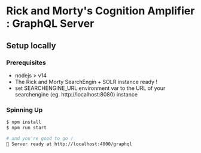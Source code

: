 # Rick and Morty's Cognition Amplifier : GraphQL Server

## Setup locally

### Prerequisites

- nodejs > v14
- The Rick and Morty SearchEngin +  SOLR instance ready !
- set SEARCHENGINE_URL environment var to the URL of your searchengine (eg. http://localhost:8080) instance

### Spinning Up

```bash
$ npm install
$ npm run start

# and you're good to go !
🚀 Server ready at http://localhost:4000/graphql
```



